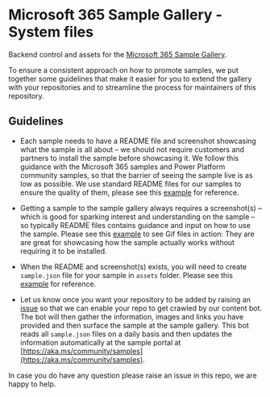 # Microsoft 365 Sample Gallery - System files

Backend control and assets for the [Microsoft 365 Sample Gallery](https://aka.ms/community/samples).

To ensure a consistent approach on how to promote samples, we put together some guidelines that make it easier for you to extend the gallery with your repositories and to streamline the process for maintainers of this repository.

## Guidelines

- Each sample needs to have a README file and screenshot showcasing what the sample is all about – we should not require customers and partners to install the sample before showcasing it. We follow this guidance with the Microsoft 365 samples and Power Platform community samples, so that the barrier of seeing the sample live is as low as possible. We use standard README files for our samples to ensure the quality of them, please see this [example](https://github.com/pnp/sp-dev-fx-webparts/blob/main/templates/README-template.md) for reference.

- Getting a sample to the sample gallery always requires a screenshot(s) – which is good for sparking interest and understanding on the sample – so typically README files contains guidance and input on how to use the sample. Please see this [example](https://github.com/OfficeDev/Microsoft-Teams-Samples/tree/main/samples/app-hello-world/csharp) to see Gif files in action: They are are great for showcasing how the sample actually works without requiring it to be installed.

- When the README and screenshot(s) exists, you will need to create `sample.json` file for your sample in `assets` folder. Please see this [example](https://github.com/OfficeDev/Microsoft-Teams-Samples/blob/main/samples/app-hello-world/csharp/assets/sample.json) for reference.

- Let us know once you want your repository to be added by raising an [issue](https://github.com/pnp/m365-sample-gallery/issues) so that we can enable your repo to get crawled by our content bot. The bot will then gather the information, images and links you have provided and then surface the sample at the sample gallery. This bot reads all `sample.json` files on a daily basis and then updates the information automatically at the sample portal at [https://aka.ms/community/samples](https://aka.ms/community/samples).

In case you do have any question please raise an issue in this repo, we are happy to help.
